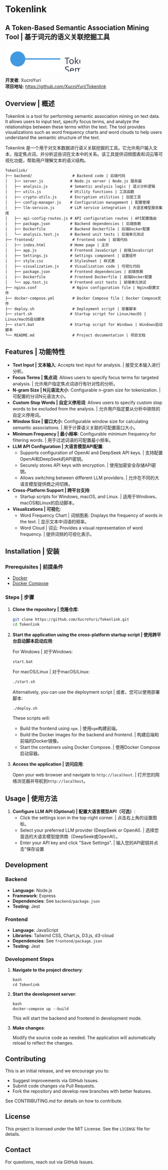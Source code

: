 # Tokenlink
## A Token-Based Semantic Association Mining Tool | 基于词元的语义关联挖掘工具
![image](https://github.com/XucroYuri/Tokenlink/blob/main/frontend/logo.svg?raw=true)

**开发者**: XucroYuri  
**项目地址**: https://github.com/XucroYuri/Tokenlink

## Overview | 概述

Tokenlink is a tool for performing semantic association mining on text data. It allows users to input text, specify focus terms, and analyze the relationships between these terms within the text. The tool provides visualizations such as word frequency charts and word clouds to help users understand the semantic structure of the text.

Tokenlink 是一个用于对文本数据进行语义关联挖掘的工具。它允许用户输入文本，指定焦点词，并分析这些词在文本中的关系。该工具提供词频图表和词云等可视化功能，帮助用户理解文本的语义结构。

```
Tokenlink/
├── backend/                  # Backend code | 后端代码
│   ├── server.js            # Node.js server | Node.js 服务器
│   ├── analysis.js          # Semantic analysis logic | 语义分析逻辑
│   ├── utils.js             # Utility functions | 工具函数
│   ├── crypto-utils.js      # Encryption utilities | 加密工具
│   ├── config-manager.js    # Configuration management | 配置管理
│   ├── llm-service.js       # LLM service integration | 大语言模型服务集成
│   ├── api-config-routes.js # API configuration routes | API配置路由
│   ├── package.json         # Backend dependencies | 后端依赖
│   ├── Dockerfile           # Backend Dockerfile | 后端Docker配置
│   └── analysis.test.js     # Backend unit tests | 后端单元测试
├── frontend/                 # Frontend code | 前端代码
│   ├── index.html           # Home page | 主页
│   ├── app.js               # Frontend JavaScript | 前端JavaScript
│   ├── Settings.js          # Settings component | 设置组件
│   ├── style.css            # Stylesheet | 样式表
│   ├── visualization.js     # Visualization code | 可视化代码
│   ├── package.json         # Frontend dependencies | 前端依赖
│   ├── Dockerfile           # Frontend Dockerfile | 前端Docker配置
│   └── app.test.js          # Frontend unit tests | 前端单元测试
├── nginx.conf                # Nginx configuration file | Nginx配置文件
├── docker-compose.yml        # Docker Compose file | Docker Compose文件
├── deploy.sh                 # Deployment script | 部署脚本
├── start.sh                 # Startup script for Linux/macOS | Linux/macOS启动脚本
├── start.bat                # Startup script for Windows | Windows启动脚本
└── README.md                 # Project documentation | 项目文档
```

## Features | 功能特性

-   **Text Input | 文本输入**: Accepts text input for analysis. | 接受文本输入进行分析。
-   **Focus Terms | 焦点词**: Allows users to specify focus terms for targeted analysis. | 允许用户指定焦点词进行有针对性的分析。
-   **N-gram Size | N元语法大小**: Configurable n-gram size for tokenization. | 可配置的分词N元语法大小。
-   **Custom Stop Words | 自定义停用词**: Allows users to specify custom stop words to be excluded from the analysis. | 允许用户指定要从分析中排除的自定义停用词。
-   **Window Size | 窗口大小**: Configurable window size for calculating semantic associations. | 用于计算语义关联的可配置窗口大小。
-   **Minimum Frequency | 最小频率**: Configurable minimum frequency for filtering words. | 用于过滤词语的可配置最小频率。
-   **LLM API Configuration | 大语言模型API配置**: 
    -   Supports configuration of OpenAI and DeepSeek API keys. | 支持配置OpenAI和DeepSeek的API密钥。
    -   Securely stores API keys with encryption. | 使用加密安全存储API密钥。
    -   Allows switching between different LLM providers. | 允许在不同的大语言模型提供商之间切换。
-   **Cross-Platform Support | 跨平台支持**: 
    -   Startup scripts for Windows, macOS, and Linux. | 适用于Windows、macOS和Linux的启动脚本。
-   **Visualizations | 可视化**:
    -   Word Frequency Chart | 词频图表: Displays the frequency of words in the text. | 显示文本中词语的频率。
    -   Word Cloud | 词云: Provides a visual representation of word frequency. | 提供词频的可视化表示。

## Installation | 安装

### Prerequisites | 前提条件

-   [Docker](https://www.docker.com/get-started)
-   [Docker Compose](https://docs.docker.com/compose/install/)

### Steps | 步骤

1.  **Clone the repository | 克隆仓库**:

    ```bash
    git clone https://github.com/XucroYuri/Tokenlink.git
    cd Tokenlink
    ```

2.  **Start the application using the cross-platform startup script | 使用跨平台启动脚本启动应用**:
    
    For Windows | 对于Windows:
    ```
    start.bat
    ```
    
    For macOS/Linux | 对于macOS/Linux:
    ```bash
    ./start.sh
    ```

    Alternatively, you can use the deployment script | 或者，您可以使用部署脚本:
    ```bash
    ./deploy.sh
    ```

    These scripts will:
    - Build the frontend using `npm`. | 使用`npm`构建前端。
    - Build the Docker images for the backend and frontend. | 构建后端和前端的Docker镜像。
    - Start the containers using Docker Compose. | 使用Docker Compose启动容器。

3.  **Access the application | 访问应用**:

    Open your web browser and navigate to `http://localhost`. | 打开您的网络浏览器并导航到`http://localhost`。

## Usage | 使用方法

1.  **Configure LLM API (Optional) | 配置大语言模型API（可选）**:
    - Click the settings icon in the top-right corner. | 点击右上角的设置图标。
    - Select your preferred LLM provider (DeepSeek or OpenAI). | 选择您首选的大语言模型提供商（DeepSeek或OpenAI）。
    - Enter your API key and click "Save Settings". | 输入您的API密钥并点击"保存设置

## Development

### Backend

-   **Language**: Node.js
-   **Framework**: Express
-   **Dependencies**: See `backend/package.json`
-   **Testing**: Jest

### Frontend

-   **Language**: JavaScript
-   **Libraries**: Tailwind CSS, Chart.js, D3.js, d3-cloud
-   **Dependencies**: See `frontend/package.json`
-   **Testing**: Jest

### Development Steps

1.  **Navigate to the project directory**:

    ```
    bash
    cd Tokenlink
    ```

2.  **Start the development server**:

    ```
    bash
    docker-compose up --build
    ```

    This will start the backend and frontend in development mode.

3.  **Make changes**:

    Modify the source code as needed. The application will automatically reload to reflect the changes.

## Contributing

This is an initial release, and we encourage you to:

- Suggest improvements via GitHub Issues.
- Submit code changes via Pull Requests.
- Fork the repository and develop new branches with better features.

See CONTRIBUTING.md for details on how to contribute.


## License

This project is licensed under the MIT License. See the `LICENSE` file for details.

## Contact
For questions, reach out via GitHub Issues.
